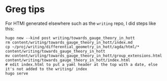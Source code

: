 # Greg tips

For HTMl generated elsewhere such as the `writing` repo, I did steps like this:

    hugo new --kind post writing/towards_gauge_theory_in_hott
    rm content/writing/towards_gauge_theory_in_hott/index.md
    cp ~/proj/writing/differential_geometry_in_hott/agda/html/* content/writing/towards_gauge_theory_in_hott
    mv content/writing/towards_gauge_theory_in_hott/group_extensions.html content/writing/towards_gauge_theory_in_hott/index.html
    # edit index.html to put a yaml header at the top with a date, else it's not added to the writing/ index
    hugo serve

